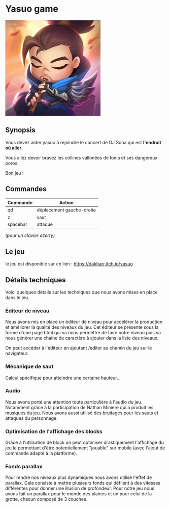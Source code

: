 # Yasuo game

![yasuo logo](resources/chibi_yasuo.jpg)

## Synopsis

Vous devez aider yasuo à rejoindre le concert de DJ Sona qui est **l'endroit où aller**. 

Vous allez devoir bravez les collines vallonées de Ionia et ses dangereux poros.

Bon jeu ! 

## Commandes

Commande | Action
-------------- | ----------------
qd | déplacement gauche-droite
z | saut
spacebar | attaque

*(pour un clavier azerty)*

## Le jeu

le jeu est disponible sur ce lien : https://dakharr.itch.io/yasuo

## Détails techniques

Voici quelques détails sur les techniques que nous avons mises en place dans le jeu.

### Éditeur de niveau

Nous avons mis en place un éditeur de niveau pour accélérer la production et améliorer la qualité des niveaux du jeu.
Cet éditeur se présente sous la forme d'une page html qui va nous permettre de faire notre niveau puis va nous générer une chaine de caractère à ajouter dans la liste des niveaux.

On peut accéder à l'éditeur en ajoutant /editor au chemin du jeu sur le navigateur.

### Mécanique de saut

Calcul spécifique pour atteindre une certaine hauteur...

### Audio

Nous avons porté une attention toute particulière à l'audio du jeu. Notamment grâce à la participation de Nathan Miniere qui a produit les musiques du jeu. Nous avons aussi utilisé des bruitages pour les sauts et attaques du personnage.

### Optimisation de l'affichage des blocks

Grâce à l'utilisation de block on peut optimiser drastiquement l'affichage du jeu le permettant d'être potentiellement "jouable" sur mobile (avec l'ajout de commande adapté à la platforme).

### Fonds parallax

Pour rendre nos niveaux plus dynamiques nous avons utilisé l'effet de parallax. Cela consiste à mettre plusieurs fonds qui défilent à des vitesses différentes pour donner une illusion de profondeur. Pour notre jeu nous avons fait un parallax pour le monde des plaines et un pour celui de la grotte, chacun composé de 3 couches.
